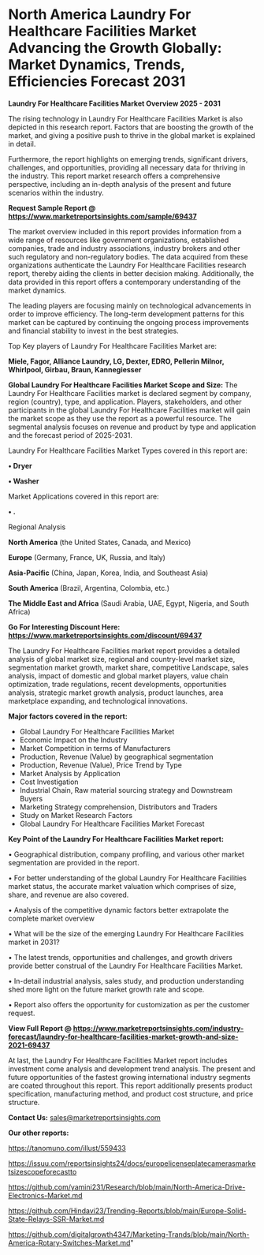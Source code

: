 # North America Laundry For Healthcare Facilities Market Advancing the Growth Globally: Market Dynamics, Trends, Efficiencies Forecast 2031

<Strong> Laundry For Healthcare Facilities Market Overview 2025 - 2031</strong>

The rising technology in Laundry For Healthcare Facilities Market is also depicted in this research report. Factors that are boosting the growth of the market, and giving a positive push to thrive in the global market is explained in detail.

Furthermore, the report highlights on emerging trends, significant drivers, challenges, and opportunities, providing all necessary data for thriving in the industry. This report market research offers a comprehensive perspective, including an in-depth analysis of the present and future scenarios within the industry.

<strong>Request Sample Report @ <a href=https://www.marketreportsinsights.com/sample/69437>https://www.marketreportsinsights.com/sample/69437</a></strong>

The market overview included in this report provides information from a wide range of resources like government organizations, established companies, trade and industry associations, industry brokers and other such regulatory and non-regulatory bodies. The data acquired from these organizations authenticate the Laundry For Healthcare Facilities research report, thereby aiding the clients in better decision making. Additionally, the data provided in this report offers a contemporary understanding of the market dynamics.

The leading players are focusing mainly on technological advancements in order to improve efficiency. The long-term development patterns for this market can be captured by continuing the ongoing process improvements and financial stability to invest in the best strategies.

Top Key players of Laundry For Healthcare Facilities Market are:

<strong>Miele, Fagor, Alliance Laundry, LG, Dexter, EDRO, Pellerin Milnor, Whirlpool, Girbau, Braun, Kannegiesser</strong>

<strong><b>Global Laundry For Healthcare Facilities Market Scope and Size:</b></strong>
The Laundry For Healthcare Facilities market is declared segment by company, region (country), type, and application. Players, stakeholders, and other participants in the global Laundry For Healthcare Facilities market will gain the market scope as they use the report as a powerful resource. The segmental analysis focuses on revenue and product by type and application and the forecast period of 2025-2031.

Laundry For Healthcare Facilities Market Types covered in this report are:

<strong>• Dryer

• Washer</strong>

Market Applications covered in this report are:

<strong>• .</strong> 

Regional Analysis

<strong>North America</strong> (the United States, Canada, and Mexico)

<strong>Europe</strong> (Germany, France, UK, Russia, and Italy)

<strong>Asia-Pacific</strong> (China, Japan, Korea, India, and Southeast Asia)

<strong>South America</strong> (Brazil, Argentina, Colombia, etc.)

<strong>The Middle East and Africa</strong> (Saudi Arabia, UAE, Egypt, Nigeria, and South Africa)

<strong>Go For Interesting Discount Here: <a href=https://www.marketreportsinsights.com/discount/69437>https://www.marketreportsinsights.com/discount/69437</a></strong>

The Laundry For Healthcare Facilities market report provides a detailed analysis of global market size, regional and country-level market size, segmentation market growth, market share, competitive Landscape, sales analysis, impact of domestic and global market players, value chain optimization, trade regulations, recent developments, opportunities analysis, strategic market growth analysis, product launches, area marketplace expanding, and technological innovations.

<strong><b>Major factors covered in the report:</b></strong>
<ul>
  <li>Global Laundry For Healthcare Facilities Market </li>
  <li>Economic Impact on the Industry</li>
  <li>Market Competition in terms of Manufacturers</li>
  <li>Production, Revenue (Value) by geographical segmentation</li>
  <li>Production, Revenue (Value), Price Trend by Type</li>
  <li>Market Analysis by Application</li>
  <li>Cost Investigation</li>
  <li>Industrial Chain, Raw material sourcing strategy and Downstream Buyers</li>
  <li>Marketing Strategy comprehension, Distributors and Traders</li>
  <li>Study on Market Research Factors</li>
  <li>Global Laundry For Healthcare Facilities Market Forecast</li>
</ul>

<strong><b>Key Point of the Laundry For Healthcare Facilities Market report:</b></strong>

• Geographical distribution, company profiling, and various other market segmentation are provided in the report.

• For better understanding of the global Laundry For Healthcare Facilities market status, the accurate market valuation which comprises of size, share, and revenue are also covered.

• Analysis of the competitive dynamic factors better extrapolate the complete market overview

• What will be the size of the emerging Laundry For Healthcare Facilities market in 2031?

• The latest trends, opportunities and challenges, and growth drivers provide better construal of the Laundry For Healthcare Facilities Market.

• In-detail industrial analysis, sales study, and production understanding shed more light on the future market growth rate and scope.

• Report also offers the opportunity for customization as per the customer request.

<strong><b>View Full Report @ <a href=https://www.marketreportsinsights.com/industry-forecast/laundry-for-healthcare-facilities-market-growth-and-size-2021-69437>https://www.marketreportsinsights.com/industry-forecast/laundry-for-healthcare-facilities-market-growth-and-size-2021-69437</a></b></strong>


At last, the Laundry For Healthcare Facilities Market report includes investment come analysis and development trend analysis. The present and future opportunities of the fastest growing international industry segments are coated throughout this report. This report additionally presents product specification, manufacturing method, and product cost structure, and price structure.

<strong>Contact Us:</strong>
sales@marketreportsinsights.com

<strong>Our other reports:</strong>

<a href=https://tanomuno.com/illust/559433>https://tanomuno.com/illust/559433</a>

<a href=https://issuu.com/reportsinsights24/docs/europelicenseplatecamerasmarketsizescopeforecastto>https://issuu.com/reportsinsights24/docs/europelicenseplatecamerasmarketsizescopeforecastto</a>

<a href=https://github.com/yamini231/Research/blob/main/North-America-Drive-Electronics-Market.md>https://github.com/yamini231/Research/blob/main/North-America-Drive-Electronics-Market.md</a>

<a href=https://github.com/Hindavi23/Trending-Reports/blob/main/Europe-Solid-State-Relays-SSR-Market.md>https://github.com/Hindavi23/Trending-Reports/blob/main/Europe-Solid-State-Relays-SSR-Market.md</a>

<a href=https://github.com/digitalgrowth4347/Marketing-Trands/blob/main/North-America-Rotary-Switches-Market.md>https://github.com/digitalgrowth4347/Marketing-Trands/blob/main/North-America-Rotary-Switches-Market.md</a>"

